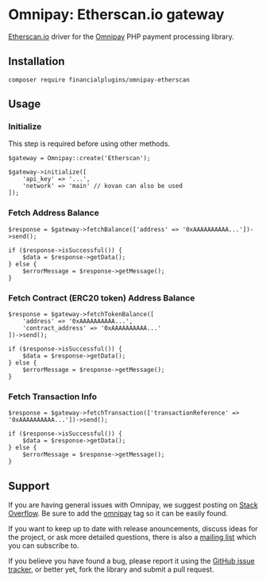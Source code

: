# Omnipay: Etherscan.io gateway
[Etherscan.io](https://etherscan.io) driver for the [Omnipay](https://omnipay.thephpleague.com) PHP payment processing library.

## Installation
```
composer require financialplugins/omnipay-etherscan
```
## Usage
### Initialize
This step is required before using other methods.
```
$gateway = Omnipay::create('Etherscan');
   
$gateway->initialize([
    'api_key' => '...',
    'network' => 'main' // kovan can also be used
]);
```

### Fetch Address Balance

```
$response = $gateway->fetchBalance(['address' => '0xAAAAAAAAAA...'])->send();

if ($response->isSuccessful()) {
    $data = $response->getData();
} else {
    $errorMessage = $response->getMessage();
}
```

### Fetch Contract (ERC20 token) Address Balance

```
$response = $gateway->fetchTokenBalance([
    'address' => '0xAAAAAAAAAA...',
    'contract_address' => '0xAAAAAAAAAA...'
])->send();

if ($response->isSuccessful()) {
    $data = $response->getData();
} else {
    $errorMessage = $response->getMessage();
}
```


### Fetch Transaction Info

```
$response = $gateway->fetchTransaction(['transactionReference' => '0xAAAAAAAAAA...'])->send();

if ($response->isSuccessful()) {
    $data = $response->getData();
} else {
    $errorMessage = $response->getMessage();
}
```

## Support
If you are having general issues with Omnipay, we suggest posting on [Stack Overflow](http://stackoverflow.com/). Be sure to add the [omnipay](omnipay) tag so it can be easily found.

If you want to keep up to date with release anouncements, discuss ideas for the project, or ask more detailed questions, there is also a [mailing list](https://groups.google.com/forum/#!forum/omnipay) which you can subscribe to.

If you believe you have found a bug, please report it using the [GitHub issue tracker](https://github.com/financialplugins/omnipay-etherscan/issues), or better yet, fork the library and submit a pull request.
